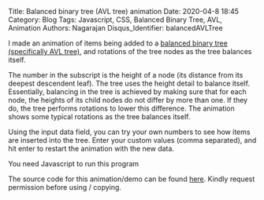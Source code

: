 Title: Balanced binary tree (AVL tree) animation
Date: 2020-04-8 18:45
Category: Blog
Tags: Javascript, CSS, Balanced Binary Tree, AVL, Animation
Authors: Nagarajan
Disqus_Identifier: balancedAVLTree

I made an animation of items being added to a [balanced binary tree (specifically AVL tree)](https://en.wikipedia.org/wiki/AVL_tree), and rotations of the tree nodes as the tree balances itself.

The number in the subscript is the height of a node (its distance from its deepest descendent leaf). The tree uses the height detail to balance itself. Essentially, balancing in the tree is achieved by making sure that for each node, the heights of its child nodes do not differ by more than one. If they do, the tree performs rotations to lower this difference. The animation shows some typical rotations as the tree balances itself.

Using the input data field, you can try your own numbers to see how items are inserted into the tree. Enter your custom values (comma separated), and hit enter to restart the animation with the new data.


<div id='root'>You need Javascript to run this program</div>

<link rel='stylesheet' type='text/css' href="/css/balancedTree/app.css" />

<script src="/js/react.production.min.js"></script>
<script src="/js/react-dom.production.min.js"></script>

<script src="/js/balancedTree/app_transpiled.js"> </script>

The source code for this animation/demo can be found [here](https://gitlab.com/motleytech/mtOnPelican/-/raw/master/motleytechnet/content/js/balancedTree/app_transpiled.js). Kindly request permission before using / copying.
